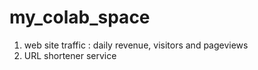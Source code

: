 # my_colab_space
1. web site traffic : daily revenue, visitors and pageviews
2. URL shortener service
